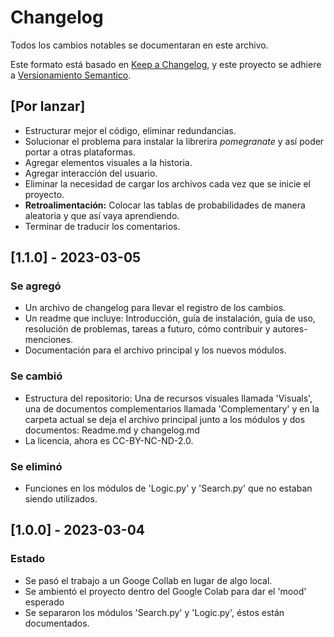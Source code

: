 # Changelog

Todos los cambios notables se documentaran en este archivo.

Este formato está basado en [Keep a Changelog](https://keepachangelog.com/en/1.0.0/),
y este proyecto se adhiere a [Versionamiento Semantico](https://semver.org/spec/v2.0.0.html).

<!---
### Added 
### Changed
### Deprecated
### Removed
### Fixed
### Security
-->

## [Por lanzar]

- Estructurar mejor el código, eliminar redundancias.
- Solucionar el problema para instalar la librerira _pomegranate_ y así poder portar a otras plataformas.
- Agregar elementos visuales a la historia.
- Agregar interacción del usuario.
- Eliminar la necesidad de cargar los archivos cada vez que se inicie el proyecto.
- **Retroalimentación:** Colocar las tablas de probabilidades de manera aleatoria y que así vaya aprendiendo.
- Terminar de traducir los comentarios.

## [1.1.0] - 2023-03-05

### Se agregó 

- Un archivo de changelog para llevar el registro de los cambios.
- Un readme que incluye: Introducción, guía de instalación, guía de uso, resolución de problemas, tareas a futuro, cómo contribuir y autores-menciones.
- Documentación para el archivo principal y los nuevos módulos.

### Se cambió

- Estructura del repositorio: Una de recursos visuales llamada 'Visuals', una de documentos complementarios llamada 'Complementary' y en la carpeta actual se deja el archivo principal junto a los módulos y dos documentos: Readme.md y changelog.md
- La licencia, ahora es CC-BY-NC-ND-2.0.

### Se eliminó

- Funciones en los módulos de 'Logic.py' y 'Search.py' que no estaban siendo utilizados.

## [1.0.0] - 2023-03-04

### Estado

- Se pasó el trabajo a un Googe Collab en lugar de algo local.
- Se ambientó el proyecto dentro del Google Colab para dar el 'mood' esperado
- Se separaron los módulos 'Search.py' y 'Logic.py', éstos están documentados.
